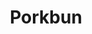 ---
title: Porkbun
description: Buy domain names, web hosting & SSL certificates with Bitcoin.
homepage: https://easydns.com
altFor: ['gandi', 'namecheap']
---